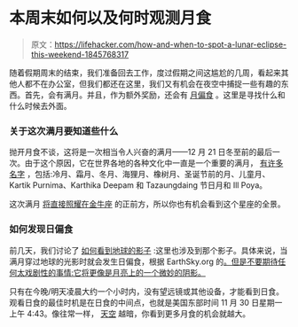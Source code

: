 # 本周末如何以及何时观测月食

> 原文：<https://lifehacker.com/how-and-when-to-spot-a-lunar-eclipse-this-weekend-1845768317>

随着假期周末的结束，我们准备回去工作，度过假期之间这尴尬的几周，看起来其他人都不在办公室，但我们都还在这里，我们又有机会在夜空中捕捉一些有趣的东西。首先，会有满月。并且，作为额外奖励，还会有 [月偏食](https://earthsky.org/tonight/full-moon-faint-eclipse-november-29-30) 。这里是寻找什么和什么时候去外面。



### 关于这次满月要知道些什么

抛开月食不谈，这将是一次相当令人兴奋的满月——12 月 21 日冬至前的最后一次。由于这个原因，它在世界各地的各种文化中一直是一个重要的满月， [有许多名字](https://scitechdaily.com/dont-miss-it-the-next-full-moon-is-the-cold-moon-and-will-feature-a-partial-eclipse/#:~:text=The%20next%20full%20Moon%20will,Saturday%20night%20through%20Tuesday%20morning.) ，包括:冷月、霜月、冬月、海狸月、橡树月、圣诞节前的月、儿童月、Kartik Purnima、Karthika Deepam 和 Tazaungdaing 节日月和 Ill Poya。

这次满月 [将直接照耀在金牛座](https://earthsky.org/tonight/full-moon-faint-eclipse-november-29-30) 的正前方，所以你也有机会看到这个星座的全景。

### 如何发现日偏食

前几天，我们讨论了 [如何看到地球的影子](https://lifehacker.com/how-to-see-the-earths-shadow-after-sunset-this-evening-1845759673?rev=1606406338145) :这里也涉及到那个影子。具体来说，当满月穿过地球的光影时就会发生日偏食，根据 EarthSky.org 的[。但是不要期待任何太戏剧性的事情:它将更像是月亮上的一个微妙的阴影。](https://earthsky.org/tonight/full-moon-faint-eclipse-november-29-30)

只有在今晚/明天凌晨大约一个小时内，没有望远镜或其他设备，才能看到日食。观看日食的最佳时机是在日食的中间点，也就是美国东部时间 11 月 30 日星期一上午 4:43。像往常一样， [天空](https://lifehacker.com/how-to-find-a-truly-dark-location-for-the-best-photos-o-1844881808) 越暗，你看到更多月食的机会就越大。